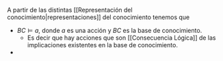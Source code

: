 A partir de las distintas [[Representación del conocimiento|representaciones]] del conocimiento tenemos que
- $BC\models a$, donde $a$ es una acción y $BC$ es la base de conocimiento.
	- Es decir que hay acciones que son [[Consecuencia Lógica]] de las implicaciones existentes en la base de conocimiento.
- 